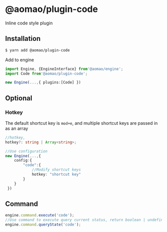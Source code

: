 # @aomao/plugin-code

Inline code style plugin

## Installation

```bash
$ yarn add @aomao/plugin-code
```

Add to engine

```ts
import Engine, {EngineInterface} from'@aomao/engine';
import Code from'@aomao/plugin-code';

new Engine(...,{ plugins:[Code] })
```

## Optional

### Hotkey

The default shortcut key is `mod+e`, and multiple shortcut keys are passed in as an array

```ts
//hotkey,
hotkey?: string | Array<string>;

//Use configuration
new Engine(...,{
    config:{
        "code":{
            //Modify shortcut keys
            hotkey: "shortcut key"
        }
    }
 })
```

## Command

```ts
engine.command.execute('code');
//Use command to execute query current status, return boolean | undefined
engine.command.queryState('code');
```
